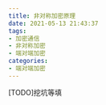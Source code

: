 ```yaml
---
title: 非对称加密原理
date: 2021-05-13 21:43:37
tags:
- 加密通信
- 非对称加密
- 端对端加密
categories:
- 端对端加密
---
```


[TODO]挖坑等填